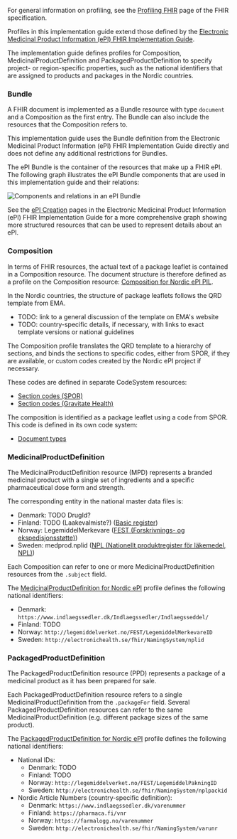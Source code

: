 For general information on profiling, see the [Profiling FHIR](http://hl7.org/fhir/R5/profiling.html) page of the FHIR specification.

Profiles in this implementation guide extend those defined by the [Electronic Medicinal Product Information (ePI) FHIR Implementation Guide](http://hl7.org/fhir/uv/emedicinal-product-info/).

The implementation guide defines profiles for Composition, MedicinalProductDefinition and PackagedProductDefinition to specify project- or region-specific properties, such as the national identifiers that are assigned to products and packages in the Nordic countries.

### Bundle

A FHIR document is implemented as a Bundle resource with type `document` and a Composition as the first entry. The Bundle can also include the resources that the Composition refers to.

This implementation guide uses the Bundle definition from the Electronic Medicinal Product Information (ePI) FHIR Implementation Guide directly and does not define any additional restrictions for Bundles.

The ePI Bundle is the container of the resources that make up a FHIR ePI. The following graph illustrates the ePI Bundle components that are used in this implementation guide and their relations:

<img src="bundle-components.png" alt="Components and relations in an ePI Bundle" style="float: none;"/>

See the [ePI Creation](https://hl7.org/fhir/uv/emedicinal-product-info/STU1/steps-to-create-epi3.html) pages in the Electronic Medicinal Product Information (ePI) FHIR Implementation Guide for a more comprehensive graph showing more structured resources that can be used to represent details about an ePI.

### Composition

In terms of FHIR resources, the actual text of a package leaflet is contained in a Composition resource. The document structure is therefore defined as a profile on the Composition resource: [Composition for Nordic ePI PIL](StructureDefinition-Nordic-ePI-Composition-PIL.html).

In the Nordic countries, the structure of package leaflets follows the QRD template from EMA.
* TODO: link to a general discussion of the template on EMA's website
* TODO: country-specific details, if necessary, with links to exact template versions or national guidelines

The Composition profile translates the QRD template to a hierarchy of sections, and binds the sections to specific codes, either from SPOR, if they are available, or custom codes created by the Nordic ePI project if necessary.

These codes are defined in separate CodeSystem resources:

* [Section codes (SPOR)](CodeSystem-EmaRmsQrd.html)
* [Section codes (Gravitate Health)](CodeSystem-GhEpiSections.html)

The composition is identified as a package leaflet using a code from SPOR. This code is defined in its own code system:

* [Document types](CodeSystem-EmaRmsDocTypes.html)

### MedicinalProductDefinition

The MedicinalProductDefinition resource (MPD) represents a branded medicinal product with a single set of ingredients and a specific pharmaceutical dose form and strength.

The corresponding entity in the national master data files is:

* Denmark: TODO DrugId?
* Finland: TODO (Laakevalmiste?) ([Basic register](https://fimea.fi/en/databases_and_registers/basic-register-xml))
* Norway: LegemiddelMerkevare ([FEST (Forskrivnings- og ekspedisjonsstøtte)](https://www.dmp.no/om-oss/distribusjon-av-legemiddeldata/fest))
* Sweden: medprod.nplid ([NPL (Nationellt produktregister för läkemedel, NPL)](https://www.lakemedelsverket.se/sv/e-tjanster-och-hjalpmedel/substans-och-produktregister/npl))

Each Composition can refer to one or more MedicinalProductDefinition resources from the `.subject` field.

The [MedicinalProductDefinition for Nordic ePI](StructureDefinition-Nordic-ePI-MedicinalProductDefinition.html) profile defines the following national identifiers:

* Denmark: `https://www.indlaegssedler.dk/Indlaegssedler/Indlaegsseddel/`
* Finland: TODO
* Norway: `http://legemiddelverket.no/FEST/LegemiddelMerkevareID`
* Sweden: `http://electronichealth.se/fhir/NamingSystem/nplid`

### PackagedProductDefinition

The PackagedProductDefinition resource (PPD) represents a package of a medicinal product as it has been prepared for sale.

Each PackagedProductDefinition resource refers to a single MedicinalProductDefinition from the `.packageFor` field. Several PackagedProductDefinition resources can refer to the same MedicinalProductDefinition (e.g. different package sizes of the same product).

The [PackagedProductDefinition for Nordic ePI](StructureDefinition-Nordic-ePI-PackagedProductDefinition.html) profile defines the following national identifiers:

* National IDs:
  * Denmark: TODO
  * Finland: TODO
  * Norway: `http://legemiddelverket.no/FEST/LegemiddelPakningID`
  * Sweden: `http://electronichealth.se/fhir/NamingSystem/nplpackid`
* Nordic Article Numbers (country-specific definition):
  * Denmark: `https://www.indlaegssedler.dk/varenummer`
  * Finland: `https://pharmaca.fi/vnr`
  * Norway: `https://farmalogg.no/varenummer`
  * Sweden: `http://electronichealth.se/fhir/NamingSystem/varunr`
